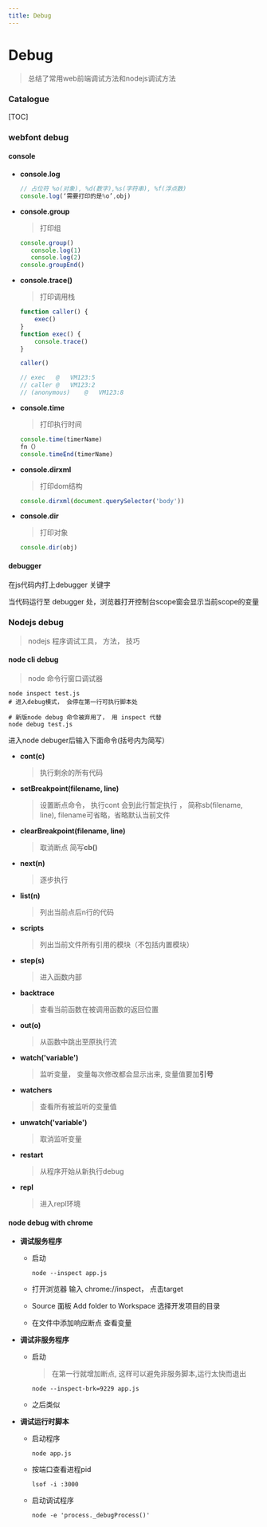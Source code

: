 ```yaml
---
title: Debug
---
```


# Debug

> 总结了常用web前端调试方法和nodejs调试方法



### Catalogue

[TOC]

### webfont debug



#### console

* **console.log**

  ```js
  // 占位符 %o(对象), %d(数字),%s(字符串), %f(浮点数)
  console.log(‘需要打印的是%o’,obj)
  ```

* **console.group**

  > 打印组

  ```js
  console.group()
     console.log(1)
     console.log(2)
  console.groupEnd()
  ```

* **console.trace()**

  > 打印调用栈

  ```js
  function caller() {
      exec()
  }
  function exec() {
      console.trace()
  }
  
  caller()
  
  // exec	@	VM123:5
  // caller	@	VM123:2
  // (anonymous)	@	VM123:8
  
  ```

* **console.time**

  > 打印执行时间

  ```js
  console.time(timerName)		  		   
  fn（）    	  
  console.timeEnd(timerName)
  ```

* **console.dirxml**

  > 打印dom结构

  ```js
  console.dirxml(document.querySelector('body'))
  ```

* **console.dir**

  > 打印对象

  ```js
  console.dir(obj)
  ```


#### debugger

在js代码内打上debugger 关键字

当代码运行至 debugger 处，浏览器打开控制台scope窗会显示当前scope的变量

  

### Nodejs debug

> nodejs 程序调试工具， 方法， 技巧



#### node cli debug

> node 命令行窗口调试器

```shell
node inspect test.js
# 进入debug模式， 会停在第一行可执行脚本处

# 新版node debug 命令被弃用了， 用 inspect 代替
node debug test.js
```

进入node debuger后输入下面命令(括号内为简写）

* **cont(c)**

  > 执行剩余的所有代码

* **setBreakpoint(filename, line)**

  > 设置断点命令， 执行cont 会到此行暂定执行 ， 简称sb(filename, line), filename可省略，省略默认当前文件

* **clearBreakpoint(filename, line)**

  > 取消断点 简写**cb()**

* **next(n)**

  > 逐步执行

* **list(n)**

  > 列出当前点后n行的代码

* **scripts**

  > 列出当前文件所有引用的模块（不包括内置模块）

* **step(s)**

  > 进入函数内部

* **backtrace**

  > 查看当前函数在被调用函数的返回位置

* **out(o)**

  > 从函数中跳出至原执行流

* **watch('variable')**

  > 监听变量， 变量每次修改都会显示出来, 变量值要加**引号**

* **watchers**

  > 查看所有被监听的变量值

* **unwatch('variable')**

  > 取消监听变量

* **restart**

  > 从程序开始从新执行debug

* **repl**

  > 进入repl环境


#### node debug with chrome

* **调试服务程序**
  * 启动

    ```shell
    node --inspect app.js
    ```

  * 打开浏览器 输入 chrome://inspect， 点击target 

  * Source 面板 Add folder to Workspace 选择开发项目的目录

  * 在文件中添加响应断点 查看变量

* **调试非服务程序**

  * 启动

    > 在第一行就增加断点, 这样可以避免非服务脚本,运行太快而退出

    ```shell
    node --inspect-brk=9229 app.js
    ```

  * 之后类似

* **调试运行时脚本**

  * 启动程序

    ```shell
    node app.js
    ```

  * 按端口查看进程pid

    ```shell
    lsof -i :3000
    ```

  * 启动调试程序

    ```shell
    node -e 'process._debugProcess()'
    ```








